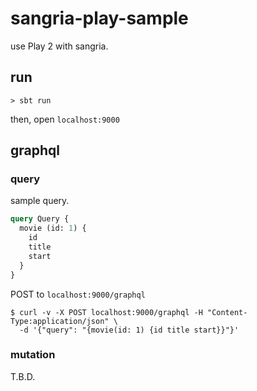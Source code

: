 # sangria-play-sample

use Play 2 with sangria.

## run  

```
> sbt run 
```

then, open `localhost:9000`

## graphql  
### query

sample query.
```graphQl
query Query {
  movie (id: 1) {
    id
    title
    start
  }
}
```

POST to `localhost:9000/graphql`
```shell
$ curl -v -X POST localhost:9000/graphql -H "Content-Type:application/json" \
  -d '{"query": "{movie(id: 1) {id title start}}"}'
```

### mutation  
T.B.D.
